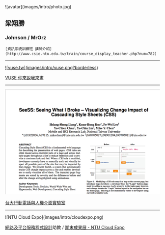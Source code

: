 <div class="row">
  <div class="span2">
    ![avatar](images/intro/photo.jpg)
  </div>
  <div class="span4">
    <h2>梁翔勝</h2>
    <h3>Johnson / MrOrz</h3>

    [資訊系統訓練班 講師介紹](http://www.csie.ntu.edu.tw/train/course_display_teacher.php?num=782)
  </div>
</div>

---

<a href="http://vuse.tw" class="image">
  ![vuse.tw](images/intro/vuse.png?borderless)
</a>

[VUSE 你來說我來畫](http://vuse.tw)

---

![SeeSS](images/intro/paper.png)

[台大行動電話與人機介面實驗室](http://ntumobile.org)

---

<div class="row">
  <div class="span5 centered">
    ![NTU Cloud Expo](images/intro/cloudexpo.png)
    
  </div>
</div>

[網路及平台服務程式設計](http://ccsp.ntumobile.org/)助教 / [期末成果展 - NTU Cloud Expo](http://cloudexpo.ntumobile.org/)